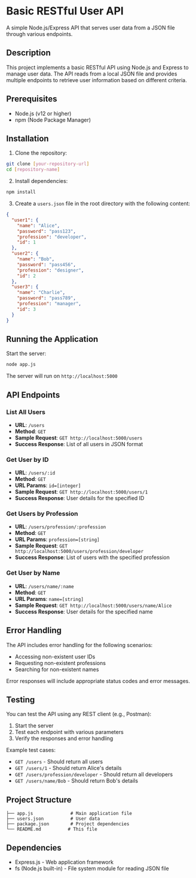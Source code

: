# Basic RESTful User API

A simple Node.js/Express API that serves user data from a JSON file through various endpoints.

## Description

This project implements a basic RESTful API using Node.js and Express to manage user data. The API reads from a local JSON file and provides multiple endpoints to retrieve user information based on different criteria.

## Prerequisites

- Node.js (v12 or higher)
- npm (Node Package Manager)

## Installation

1. Clone the repository:
```bash
git clone [your-repository-url]
cd [repository-name]
```

2. Install dependencies:
```bash
npm install
```

3. Create a `users.json` file in the root directory with the following content:
```json
{
  "user1": {
    "name": "Alice",
    "password": "pass123",
    "profession": "developer",
    "id": 1
  },
  "user2": {
    "name": "Bob",
    "password": "pass456",
    "profession": "designer",
    "id": 2
  },
  "user3": {
    "name": "Charlie",
    "password": "pass789",
    "profession": "manager",
    "id": 3
  }
}
```

## Running the Application

Start the server:
```bash
node app.js
```

The server will run on `http://localhost:5000`

## API Endpoints

### List All Users
- **URL**: `/users`
- **Method**: `GET`
- **Sample Request**: `GET http://localhost:5000/users`
- **Success Response**: List of all users in JSON format

### Get User by ID
- **URL**: `/users/:id`
- **Method**: `GET`
- **URL Params**: `id=[integer]`
- **Sample Request**: `GET http://localhost:5000/users/1`
- **Success Response**: User details for the specified ID

### Get Users by Profession
- **URL**: `/users/profession/:profession`
- **Method**: `GET`
- **URL Params**: `profession=[string]`
- **Sample Request**: `GET http://localhost:5000/users/profession/developer`
- **Success Response**: List of users with the specified profession

### Get User by Name
- **URL**: `/users/name/:name`
- **Method**: `GET`
- **URL Params**: `name=[string]`
- **Sample Request**: `GET http://localhost:5000/users/name/Alice`
- **Success Response**: User details for the specified name

## Error Handling

The API includes error handling for the following scenarios:
- Accessing non-existent user IDs
- Requesting non-existent professions
- Searching for non-existent names

Error responses will include appropriate status codes and error messages.

## Testing

You can test the API using any REST client (e.g., Postman):

1. Start the server
2. Test each endpoint with various parameters
3. Verify the responses and error handling

Example test cases:
- `GET /users` - Should return all users
- `GET /users/1` - Should return Alice's details
- `GET /users/profession/developer` - Should return all developers
- `GET /users/name/Bob` - Should return Bob's details

## Project Structure

```
├── app.js              # Main application file
├── users.json          # User data
├── package.json        # Project dependencies
└── README.md          # This file
```

## Dependencies

- Express.js - Web application framework
- fs (Node.js built-in) - File system module for reading JSON file

